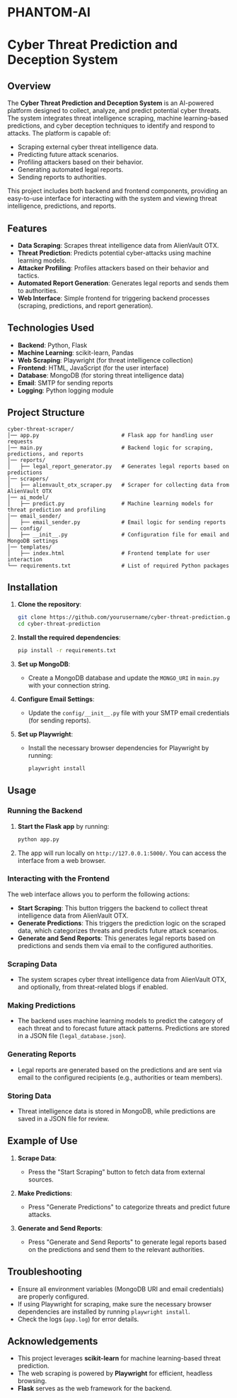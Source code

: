 # PHANTOM-AI

# Cyber Threat Prediction and Deception System

## Overview
The **Cyber Threat Prediction and Deception System** is an AI-powered platform designed to collect, analyze, and predict potential cyber threats. The system integrates threat intelligence scraping, machine learning-based predictions, and cyber deception techniques to identify and respond to attacks. The platform is capable of:

- Scraping external cyber threat intelligence data.
- Predicting future attack scenarios.
- Profiling attackers based on their behavior.
- Generating automated legal reports.
- Sending reports to authorities.

This project includes both backend and frontend components, providing an easy-to-use interface for interacting with the system and viewing threat intelligence, predictions, and reports.

## Features
- **Data Scraping**: Scrapes threat intelligence data from AlienVault OTX.
- **Threat Prediction**: Predicts potential cyber-attacks using machine learning models.
- **Attacker Profiling**: Profiles attackers based on their behavior and tactics.
- **Automated Report Generation**: Generates legal reports and sends them to authorities.
- **Web Interface**: Simple frontend for triggering backend processes (scraping, predictions, and report generation).

## Technologies Used
- **Backend**: Python, Flask
- **Machine Learning**: scikit-learn, Pandas
- **Web Scraping**: Playwright (for threat intelligence collection)
- **Frontend**: HTML, JavaScript (for the user interface)
- **Database**: MongoDB (for storing threat intelligence data)
- **Email**: SMTP for sending reports
- **Logging**: Python logging module

## Project Structure

```
cyber-threat-scraper/
│── app.py                          # Flask app for handling user requests
│── main.py                         # Backend logic for scraping, predictions, and reports
│── reports/                        
│   ├── legal_report_generator.py   # Generates legal reports based on predictions
│── scrapers/                       
│   ├── alienvault_otx_scraper.py   # Scraper for collecting data from AlienVault OTX
│── ai_model/                       
│   ├── predict.py                  # Machine learning models for threat prediction and profiling
│── email_sender/                   
│   ├── email_sender.py             # Email logic for sending reports
│── config/                         
│   ├── __init__.py                 # Configuration file for email and MongoDB settings
│── templates/                      
│   ├── index.html                  # Frontend template for user interaction
└── requirements.txt                # List of required Python packages
```

## Installation

1. **Clone the repository**:

   ```bash
   git clone https://github.com/yourusername/cyber-threat-prediction.git
   cd cyber-threat-prediction
   ```

2. **Install the required dependencies**:

   ```bash
   pip install -r requirements.txt
   ```

3. **Set up MongoDB**:
   - Create a MongoDB database and update the `MONGO_URI` in `main.py` with your connection string.

4. **Configure Email Settings**:
   - Update the `config/__init__.py` file with your SMTP email credentials (for sending reports).

5. **Set up Playwright**:
   - Install the necessary browser dependencies for Playwright by running:

     ```bash
     playwright install
     ```

## Usage

### Running the Backend

1. **Start the Flask app** by running:

   ```bash
   python app.py
   ```

2. The app will run locally on `http://127.0.0.1:5000/`. You can access the interface from a web browser.

### Interacting with the Frontend

The web interface allows you to perform the following actions:
- **Start Scraping**: This button triggers the backend to collect threat intelligence data from AlienVault OTX.
- **Generate Predictions**: This triggers the prediction logic on the scraped data, which categorizes threats and predicts future attack scenarios.
- **Generate and Send Reports**: This generates legal reports based on predictions and sends them via email to the configured authorities.

### Scraping Data

- The system scrapes cyber threat intelligence data from AlienVault OTX, and optionally, from threat-related blogs if enabled.

### Making Predictions

- The backend uses machine learning models to predict the category of each threat and to forecast future attack patterns. Predictions are stored in a JSON file (`legal_database.json`).

### Generating Reports

- Legal reports are generated based on the predictions and are sent via email to the configured recipients (e.g., authorities or team members).

### Storing Data

- Threat intelligence data is stored in MongoDB, while predictions are saved in a JSON file for review.

## Example of Use

1. **Scrape Data**:
   - Press the "Start Scraping" button to fetch data from external sources.

2. **Make Predictions**:
   - Press "Generate Predictions" to categorize threats and predict future attacks.

3. **Generate and Send Reports**:
   - Press "Generate and Send Reports" to generate legal reports based on the predictions and send them to the relevant authorities.

## Troubleshooting

- Ensure all environment variables (MongoDB URI and email credentials) are properly configured.
- If using Playwright for scraping, make sure the necessary browser dependencies are installed by running `playwright install`.
- Check the logs (`app.log`) for error details.

## Acknowledgements
- This project leverages **scikit-learn** for machine learning-based threat prediction.
- The web scraping is powered by **Playwright** for efficient, headless browsing.
- **Flask** serves as the web framework for the backend.
